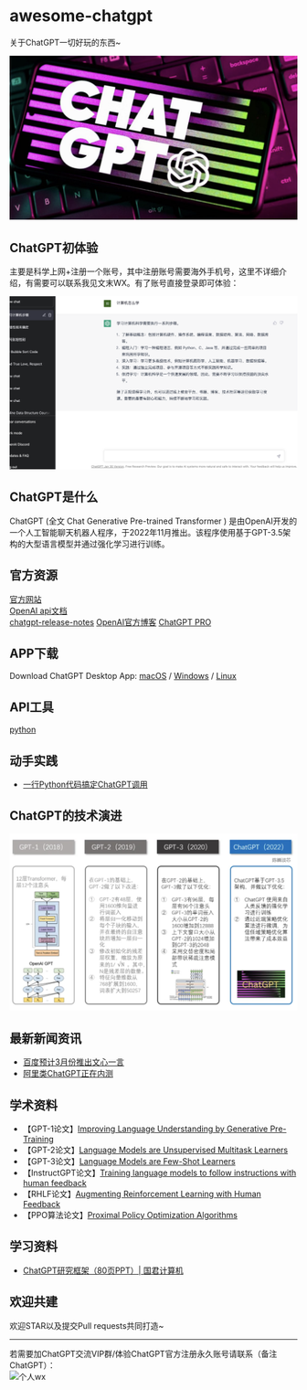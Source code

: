 # awesome-chatgpt
关于ChatGPT一切好玩的东西~

![ChatGPT](https://github.com/summerjava/awesome-chatgpt/blob/main/chatgpt.png)

## ChatGPT初体验
主要是科学上网+注册一个账号，其中注册账号需要海外手机号，这里不详细介绍，有需要可以联系我见文末WX。有了账号直接登录即可体验：

![ChatGPT初体验](https://github.com/summerjava/awesome-chatgpt/blob/main/ChatGPT%E5%88%9D%E4%BD%93%E9%AA%8C.png)

## ChatGPT是什么  
ChatGPT (全文 Chat Generative Pre-trained Transformer ) 是由OpenAI开发的一个人工智能聊天机器人程序，于2022年11月推出。该程序使用基于GPT-3.5架构的大型语言模型并通过强化学习进行训练。

## 官方资源

[官方网站](https://chat.openai.com/chat)  
[OpenAI api文档](https://platform.openai.com/docs/introduction)  
[chatgpt-release-notes](https://help.openai.com/en/articles/6825453-chatgpt-release-notes)
[OpenAI官方博客](https://openai.com/blog/chatgpt/)
[ChatGPT PRO](https://chatgpt.pro/)


## APP下载
Download ChatGPT Desktop App: [macOS](https://github.com/lencx/ChatGPT/releases/download/v0.10.1/ChatGPT_0.10.1_x64.dmg) / [Windows](https://github.com/lencx/ChatGPT/releases/download/v0.10.1/ChatGPT_0.10.1_x64_en-US.msi) / [Linux](https://github.com/lencx/ChatGPT/releases/download/v0.10.1/chat-gpt_0.10.1_amd64.deb)

## API工具  
[python](https://github.com/acheong08/ChatGPT)  

## 动手实践
- [一行Python代码搞定ChatGPT调用](https://github.com/summerjava/awesome-chatgpt/blob/main/%E5%8A%A8%E6%89%8B%E5%AE%9E%E8%B7%B5/%E4%B8%80%E8%A1%8C%E4%BB%A3%E7%A0%81%E6%90%9E%E5%AE%9APython%E8%B0%83%E7%94%A8ChatGPT.md)

## ChatGPT的技术演进
![ChatGPT的技术演进](https://github.com/summerjava/awesome-chatgpt/blob/main/GPT%E5%AE%B6%E6%97%8F%E7%9A%84%E6%BC%94%E5%8C%96.png)

## 最新新闻资讯

- [百度预计3月份推出文心一言](https://www.geekpark.net/news/314648)
- [阿里类ChatGPT正在内测](https://www.zaobao.com.sg/realtime/china/story20230209-1361268)

## 学术资料
- 【GPT-1论文】[Improving Language Understanding by Generative Pre-Training](https://cdn.openai.com/research-covers/language-unsupervised/language_understanding_paper.pdf)
- 【GPT-2论文】[Language Models are Unsupervised Multitask Learners](https://cdn.openai.com/better-language-models/language_models_are_unsupervised_multitask_learners.pdf)
- 【GPT-3论文】[Language Models are Few-Shot Learners](https://arxiv.org/abs/2005.14165)
- 【InstructGPT论文】[Training language models to follow instructions with human feedback](https://arxiv.org/pdf/2203.02155.pdf)
- 【RHLF论文】[Augmenting Reinforcement Learning with Human Feedback](https://www.cs.utexas.edu/~ai-lab/pubs/ICML_IL11-knox.pdf)
- 【PPO算法论文】[Proximal Policy Optimization Algorithms](https://arxiv.org/abs/1707.06347)

## 学习资料
- [ChatGPT研究框架（80页PPT）| 国君计算机](https://mp.weixin.qq.com/s/YtJn2pfdS_on1nSATOylYw)

## 欢迎共建
欢迎STAR以及提交Pull requests共同打造~

---

若需要加ChatGPT交流VIP群/体验ChatGPT官方注册永久账号请联系（备注ChatGPT）：  
![个人wx](https://github.com/summerjava/awosome-cs/blob/main/%E4%B8%AA%E4%BA%BA%E5%BE%AE%E4%BF%A1.jpg)